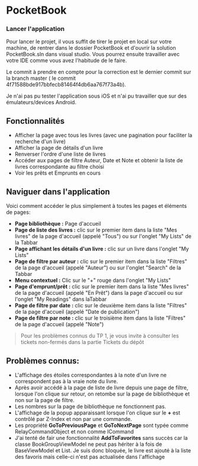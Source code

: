 # PocketBook

### Lancer l'application
Pour lancer le projet, il vous suffit de tirer le projet en local sur votre machine, de rentrer dans le dossier PocketBook et d'ouvrir la solution PocketBook.sln dans visual studio. Vous pourrez ensuite travailler avec votre IDE comme vous avez l'habitude de le faire.

Le commit à prendre en compte pour la correction est le dernier commit sur la branch master ( le commit 4f71588bde917bbfecb81464f4db6aa767f73a4b).

Je n'ai pas pu tester l'application sous iOS et n'ai pu travailler que sur des émulateurs/devices Android.

## Fonctionnalités
* Afficher la page avec tous les livres (avec une pagination pour faciliter la recherche d'un livre)
* Afficher la page de détails d'un livre
* Renverser l'ordre d'une liste de livres
* Accéder aux pages de filtre Auteur, Date et Note et obtenir la liste de livres correspondante au filtre choisi
* Voir les prêts et Emprunts en cours

## Naviguer dans l'application

Voici comment accéder le plus simplement à toutes les pages et éléments de pages:

* **Page bibliothèque :** Page d'accueil
* **Page de liste des livres :** clic sur le premier item dans la liste "Mes livres" de la page d'accueil (appelé "Tous") ou sur l'onglet "My Lists" de la Tabbar
* **Page affichant les détails d'un livre :** clic sur un livre dans l'onglet "My Lists"
* **Page de filtre par auteur :** clic sur le premier item dans la liste "Filtres" de la page d'accueil (appelé "Auteur") ou sur l'onglet "Search" de la Tabbar
* **Menu contextuel :** Clic sur le "+" rouge dans l'onglet "My Lists"
* **Page d'emprunt/prêt :** clic sur le premier item dans la liste "Mes livres" de la page d'accueil (appelé "En Prêt") dans la page d'accueil ou sur l'onglet "My Readings" dans laTabbar
* **Page de filtre par date :** clic sur le deuxième item dans la liste "Filtres" de la page d'accueil (appelé "Date de publication")
* **Page de filtre par note :** clic sur le troisième item dans la liste "Filtres" de la page d'accueil (appelé "Note")

> Pour les problèmes connus du TP 1, je vous invite à consulter les tickets non-fermés dans la partie Tickets du dépôt

## Problèmes connus:

* L'affichage des étoiles correspondantes à la note d'un livre ne correspondent pas à la vraie note du livre.
* Après avoir accédé à la page de liste de livre depuis une page de filtre, lorsque l'on clique sur retour, on retombe sur la page de bibliothèque et non sur la page de filtre.
* Les nombres sur la page de bibliothèque ne fonctionnent pas.
* L'affichage de la popup apparaissant lorsque l'on clique sur le **+** est contrôlé par Z-Index et non par une commande.
* Les propriété **GoToPreviousPage** et **GoToNextPage** sont typée comme RelayCommandObject et non comme ICommand
* J'ai tenté de fair une fonctionnalité **AddToFavorites** sans succès car la classe BookGroupViewModel ne peut pas hériter à la fois de BaseViewModel et List. Je suis donc bloquée, le livre est ajouté à la liste des favoris mais celle-ci n'est pas actualisée dans l'affichage
